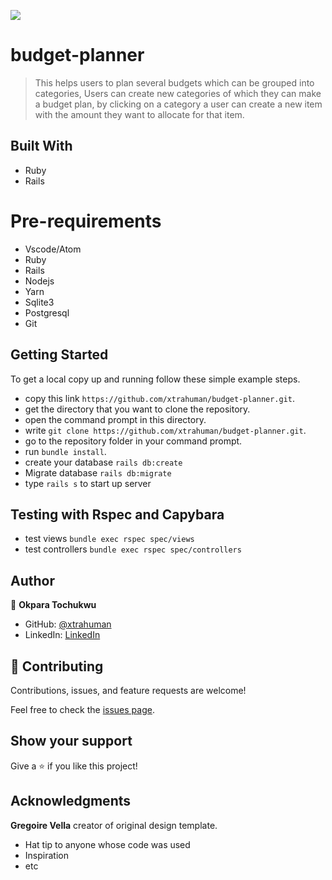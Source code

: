 
![](https://img.shields.io/badge/Microverse-blueviolet)

# budget-planner

> This helps users to plan several budgets which can be grouped into categories, Users can create new categories of which they can make a budget plan, by clicking on a category a user can create a new item with the amount they want to allocate for that item.


## Built With

- Ruby
- Rails

# Pre-requirements

- Vscode/Atom
- Ruby
- Rails
- Nodejs
- Yarn
- Sqlite3
- Postgresql
- Git


## Getting Started

To get a local copy up and running follow these simple example steps.

- copy this link `https://github.com/xtrahuman/budget-planner.git`.
- get the directory that you want to clone the repository.
- open the command prompt in this directory.
- write `git clone https://github.com/xtrahuman/budget-planner.git`.
- go to the repository folder in your command prompt.
- run `bundle install`.
- create your database `rails db:create`
- Migrate database `rails db:migrate`
- type `rails s` to start up server

## Testing with Rspec and Capybara

- test views `bundle exec rspec spec/views`
- test controllers `bundle exec rspec spec/controllers`

## Author

👤 **Okpara Tochukwu**

- GitHub: [@xtrahuman](https://github.com/xtrahuman)
- LinkedIn: [LinkedIn](https://linkedin.com/in/tochukwuokpara)

## 🤝 Contributing

Contributions, issues, and feature requests are welcome!

Feel free to check the [issues page](../../issues/).

## Show your support

Give a ⭐️ if you like this project!

## Acknowledgments
**Gregoire Vella**
creator of original design template.
- Hat tip to anyone whose code was used
- Inspiration
- etc
